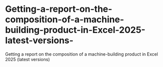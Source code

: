 # Getting-a-report-on-the-composition-of-a-machine-building-product-in-Excel-2025-latest-versions-
Getting a report on the composition of a machine-building product in Excel 2025 (latest versions)
